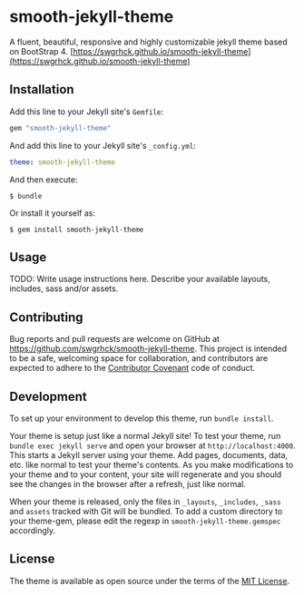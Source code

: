 # smooth-jekyll-theme

A fluent, beautiful, responsive and highly customizable jekyll theme based on BootStrap 4. [https://swgrhck.github.io/smooth-jekyll-theme](https://swgrhck.github.io/smooth-jekyll-theme)


## Installation

Add this line to your Jekyll site's `Gemfile`:

```ruby
gem "smooth-jekyll-theme"
```

And add this line to your Jekyll site's `_config.yml`:

```yaml
theme: smooth-jekyll-theme
```

And then execute:

    $ bundle

Or install it yourself as:

    $ gem install smooth-jekyll-theme

## Usage

TODO: Write usage instructions here. Describe your available layouts, includes, sass and/or assets.

## Contributing

Bug reports and pull requests are welcome on GitHub at https://github.com/swgrhck/smooth-jekyll-theme. This project is intended to be a safe, welcoming space for collaboration, and contributors are expected to adhere to the [Contributor Covenant](http://contributor-covenant.org) code of conduct.

## Development

To set up your environment to develop this theme, run `bundle install`.

Your theme is setup just like a normal Jekyll site! To test your theme, run `bundle exec jekyll serve` and open your browser at `http://localhost:4000`. This starts a Jekyll server using your theme. Add pages, documents, data, etc. like normal to test your theme's contents. As you make modifications to your theme and to your content, your site will regenerate and you should see the changes in the browser after a refresh, just like normal.

When your theme is released, only the files in `_layouts`, `_includes`, `_sass` and `assets` tracked with Git will be bundled.
To add a custom directory to your theme-gem, please edit the regexp in `smooth-jekyll-theme.gemspec` accordingly.

## License

The theme is available as open source under the terms of the [MIT License](https://opensource.org/licenses/MIT).

